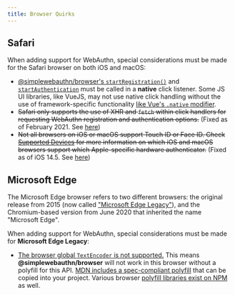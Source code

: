 ```yaml
---
title: Browser Quirks
---
```


## Safari

When adding support for WebAuthn, special considerations must be made for the Safari browser on both iOS and macOS:

* [@simplewebauthn/browser's `startRegistration()`](packages/browser.mdx#startregistration) and [`startAuthentication`](packages/browser.mdx#startauthentication) must be called in a **native** click listener. Some JS UI libraries, like VueJS, may not use native click handling without the use of framework-specific functionality [like Vue's `.native` modifier](https://vuejs.org/v2/guide/components-custom-events.html#Binding-Native-Events-to-Components).
* ~~Safari only supports the use of XHR and `fetch` within click handlers for requesting WebAuthn registration and authentication options.~~ (Fixed as of February 2021. See [here](https://bugs.webkit.org/show_bug.cgi?id=213595))
* ~~Not all browsers on iOS or macOS support Touch ID or Face ID. Check [Supported Devices](advanced/supported-devices.md) for more information on which iOS and macOS browsers support which Apple-specific hardware authenticator.~~ (Fixed as of iOS 14.5. See [here](https://twitter.com/IAmKale/status/1386795055856308229))

## Microsoft Edge

The Microsoft Edge browser refers to two different browsers: the original release from 2015 (now called ["Microsoft Edge Legacy"](https://support.microsoft.com/en-us/microsoft-edge/what-is-microsoft-edge-legacy-3e779e55-4c55-08e6-ecc8-2333768c0fb0)), and the Chromium-based version from June 2020 that inherited the name "Microsoft Edge".

When adding support for WebAuthn, special considerations must be made for **Microsoft Edge Legacy**:

* [The browser global `TextEncoder` is not supported.](https://caniuse.com/textencoder) This means **@simplewebauthn/browser** will not work in this browser without a polyfill for this API. [MDN includes a spec-compliant polyfill](https://developer.mozilla.org/en-US/docs/Web/API/TextEncoder#Polyfill) that can be copied into your project. Various browser [polyfill libraries exist on NPM](https://www.npmjs.com/search?q=textencoder%20polyfill%20browser) as well.
